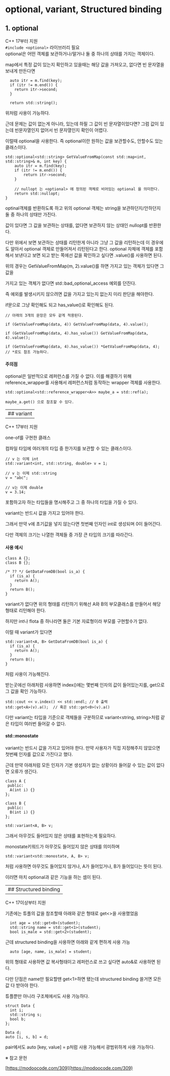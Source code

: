 # optional, variant, Structured binding


## 1. optional

C++ 17부터 지원  
`#include <optional>` 라이브러리 필요  
optional은 어떤 객체를 보관하거나/말거나 둘 중 하나의 상태를 가지는 객체이다.  

map에서 특정 값이 있는지 확인하고 있을때는 해당 값을 가져오고, 없다면 빈 문자열을 보내게 만든다면

```
  auto itr = m.find(key);
  if (itr != m.end()) {
    return itr->second;
  }

  return std::string();
```

위처럼 사용이 가능하다.

근데 문제는 값이 없는게 아니라, 있는데 하필 그 값이 빈 문자열이었다면? 그럼 값이 있는데 빈문자열인지 없어서 빈 문자열인지 확인이 어렵다.

이럴때 optional을 사용한다. 즉 optional이란 원하는 값을 보관할수도, 안할수도 있는 클래스이다.

```
std::optional<std::string> GetValueFromMap(const std::map<int, std::string>& m, int key) {
    auto itr = m.find(key);
    if (itr != m.end()) {
        return itr->second;
    }

    // nullopt 는 <optional> 에 정의된 객체로 비어있는 optional 을 의미한다.
    return std::nullopt;
}
```

optinal객체를 반환하도록 하고 위의 optional 객체는 string을 보관하던지/안하던지 둘 중 하나의 상태만 가진다.

값이 있다면 그 값을 보관하는 상태를, 없다면 보관하지 않는 상태인 nullopt를 반환한다.

다만 위에서 보면 보관하는 상태를 리턴한게 아니라 그냥 그 값을 리턴하는데 이 경우에도 알아서 optional 객체로 만들어져서 리턴된다고 한다. optional 자체에 객체를 포함해서 보낸다고 보면 되고 받는 쪽에선 값을 확인하고 싶다면 .value()를 사용하면 된다.

위의 경우는 GetValueFromMap(m, 2).value()를 하면 가지고 있는 객체가 있다면 그 값을

가지고 있는 객체가 없다면 std::bad_optional_access 예외를 던진다.

즉 예외를 발생시키지 않으려면 값을 가지고 있는지 없는지 미리 판단을 해야한다.

if문으로 그냥 확인해도 되고 has_value()로 확인해도 된다.

```
// 아래의 3개의 문장은 모두 같게 적용된다.

if (GetValueFromMap(data, 4)) GetValueFromMap(data, 4).value();

if (GetValueFromMap(data, 4).has_value()) GetValueFromMap(data, 4).value();

if (GetValueFromMap(data, 4).has_value()) *GetValueFromMap(data, 4); // *로도 참조 가능하다.
```

#### 주의점

optional은 일반적으로 레퍼런스를 가질 수 없다. 이를 해결하기 위해 reference_wrapper를 사용해서 레퍼런스처럼 동작하는 wrapper 객체를 사용한다.

```
std::optional<std::reference_wrapper<A>> maybe_a = std::ref(a);

maybe_a.get() 으로 참조할 수 있다.
```

|   |
|---|
|## variant|

C++ 17부터 지원

one-of를 구현한 클래스

컴파일 타임에 여러개의 타입 중 한가지를 보관할 수 있는 클래스이다.

```
// v 는 이제 int
std::variant<int, std::string, double> v = 1;

// v 는 이제 std::string
v = "abc";

// v는 이제 double
v = 3.14;
```

포함하고자 하는 타입들을 명시해주고 그 중 하나의 타입을 가질 수 있다.

variant는 반드시 값을 가지고 있어야 한다.

그래서 만약 v에 초기값을 넣지 않는다면 첫번째 인자인 int로 생성되며 0이 들어간다.

다만 객체의 크기는 나열한 객체들 중 가장 큰 타입의 크기를 따라간다.

#### 사용 예시

```
class A {};
class B {};

/* ?? */ GetDataFromDB(bool is_a) {
  if (is_a) {
    return A();
  }
  return B();
}
```

variant가 없다면 위의 형태를 리턴하기 위해선 A와 B의 부모클래스를 만들어서 해당 형태로 리턴해야 한다.

하지만 int나 flota 중 하나라면 둘은 기본 자료형이라 부모를 구현할수가 없다.

이럴 때 variant가 있다면 

```
std::variant<A, B> GetDataFromDB(bool is_a) {
  if (is_a) {
    return A();
  }
  return B();
}
```

처럼 사용이 가능해진다.

받는곳에선 아래처럼 사용하면 index()에는 몇번째 인자의 값이 들어있는지를, get으로 그 값을 확인 가능하다.

```
std::cout << v.index() << std::endl; // 0 출력
std::get<A>(v).a();  // 혹은 std::get<0>(v).a()
```

다만 variant는 타입을 기준으로 객체들을 구분하므로 variant<string, string>처럼 같은 타입이 여러번 들어갈 수 없다.

#### std::monostate

variant는 반드시 값을 가지고 있어야 한다. 만약 사용자가 직접 지정해주지 않았으면 첫번째 인자를 값으로 가진다고 했다.

근데 만약 아래처럼 모든 인자가 기본 생성자가 없는 상황이라 들어갈 수 있는 값이 없다면 오류가 생긴다.

```
class A {
 public:
  A(int i) {}
};

class B {
 public:
  B(int i) {}
};

std::variant<A, B> v;
```

그래서 아무것도 들어있지 않은 상태를 표현하는게 필요하다.

monostate키워드가 아무것도 들어있지 않은 상태를 의미하며

```
std::variant<std::monostate, A, B> v;
```

처럼 사용하면 아무것도 들어있지 않거나, A가 들어있거나, B가 들어있다는 뜻이 된다.

이러면 마치 optional과 같은 기능을 하는 셈이 된다.

|   |
|---|
|## Structured binding|

C++ 17이상부터 지원

기존에는 튜플의 값을 참조할때 아래와 같은 형태로 get<>을 사용했었음

```
  int age = std::get<0>(student);
  std::string name = std::get<1>(student);
  bool is_male = std::get<2>(student);
```

근데 structured binding을 사용하면 아래와 같게 편하게 사용 가능

```
  auto [age, name, is_male] = student;
```

위의 형태로 사용하면 값 복사형태이고 레퍼런스로 쓰고 싶다면 auto&로 사용하면 된다.

다만 단점은 name만 필요할땐 get<1>하면 됐는데 structured binding 쓸거면 모든 값 다 받아야 한다.

튜플뿐만 아니라 구조체에서도 사용 가능하다.

```
struct Data {
  int i;
  std::string s;
  bool b;
};

Data d;
auto [i, s, b] = d;
```

pair에서도 auto [key, value] = p처럼 사용 가능해서 광범위하게 사용 가능하다.

※ 참고 문헌

[https://modoocode.com/309](https://modoocode.com/309)